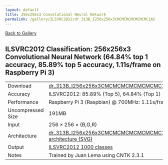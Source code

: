 ```yaml
---
layout: default
title: 256x256x3 Convolutional Neural Network
permalink: /gallery/ILSVRC2012/dr_313B_I256x256x3CMCMCMCMCMCMCMC1AS
---
```


[Back to Gallery](/ELL/gallery)

## ILSVRC2012 Classification: 256x256x3 Convolutional Neural Network (64.84% top 1 accuracy, 85.89% top 5 accuracy, 1.11s/frame on Raspberry Pi 3)

<table class="table table-striped table-bordered">
    <tr>
        <td> Download </td>
        <td colspan="3"> <a href="https://github.com/Microsoft/ELL-models/raw/master/models/ILSVRC2012/dr_313B_I256x256x3CMCMCMCMCMCMCMC1AS/dr_313B_I256x256x3CMCMCMCMCMCMCMC1AS.ell.zip">dr_313B_I256x256x3CMCMCMCMCMCMCMC1AS.ell.zip</a></td>
    </tr>
    <tr>
        <td> Accuracy </td>
        <td colspan="3"> ILSVRC2012: 85.89% (Top 5), 64.84% (Top 1) </td>
    </tr>
    <tr>
        <td> Performance </td>
        <td colspan="3"> Raspberry Pi 3 (Raspbian) @ 700MHz: 1.11s/frame </td>
    </tr>
    <tr>
        <td> Uncompressed Size </td>
        <td colspan="3"> 191MB </td>
    </tr>
    <tr>
        <td> Input </td>
        <td colspan="3"> 256 &times; 256 &times; {B,G,R} </td>
    </tr>
    <tr>
        <td> Architecture </td>
        <td>
            <a href="https://github.com/Microsoft/ELL-models/raw/master/models/ILSVRC2012/dr_313B_I256x256x3CMCMCMCMCMCMCMC1AS/dr_313B_I256x256x3CMCMCMCMCMCMCMC1AS.cntk.svg?sanitize=true" target="_blank">dr_313B_I256x256x3CMCMCMCMCMCMCMC1AS architecture (SVG)</a>
        </td>
    </tr>
    <tr>
        <td> Output </td>
        <td colspan="3"> <a href="https://github.com/Microsoft/ELL-models/raw/master/models/ILSVRC2012/categories.txt">ILSVRC2012 1000 classes</a> </td>
    </tr>
    <tr>
        <td> Notes </td>
        <td colspan="3"> Trained by Juan Lema using CNTK 2.3.1 </td>
    </tr>
</table>

